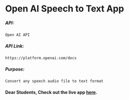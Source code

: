 # Open AI Speech to Text App

##### API:
    Open AI API

##### API Link:
    https://platform.openai.com/docs

##### Purpose:
    Convert any speech audio file to text format

#### Dear Students, Check out the live app [here](http://203.193.173.125/buildriseshine/openai-apps/audio-to-text).

